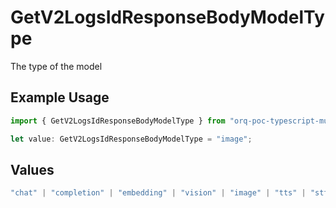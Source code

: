# GetV2LogsIdResponseBodyModelType

The type of the model

## Example Usage

```typescript
import { GetV2LogsIdResponseBodyModelType } from "orq-poc-typescript-multi-env-version/models/operations";

let value: GetV2LogsIdResponseBodyModelType = "image";
```

## Values

```typescript
"chat" | "completion" | "embedding" | "vision" | "image" | "tts" | "stt" | "rerank"
```